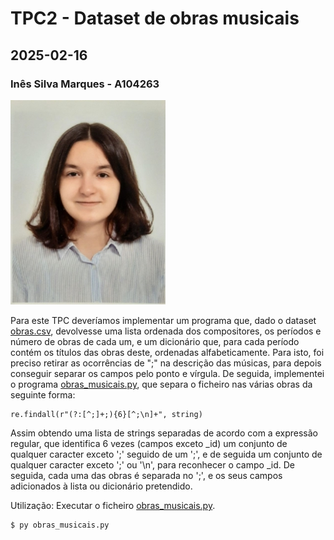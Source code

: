 # TPC2 - Dataset de obras musicais
## 2025-02-16
### Inês Silva Marques - A104263
![A minha foto](../foto.jpg)

Para este TPC deveríamos implementar um programa que, dado o dataset [obras.csv](obras.csv), devolvesse uma lista ordenada dos compositores, os períodos e número de obras de cada um, e um dicionário que, para cada período contém os títulos das obras deste, ordenadas alfabeticamente.
Para isto, foi preciso retirar as ocorrências de ";" na descrição das músicas, para depois conseguir separar os campos pelo ponto e vírgula.
De seguida, implementei o programa [obras_musicais.py](obras_musicais.py), que separa o ficheiro nas várias obras da seguinte forma:
```
re.findall(r"(?:[^;]+;){6}[^;\n]+", string)
```

Assim obtendo uma lista de strings separadas de acordo com a expressão regular, que identifica 6 vezes (campos exceto _id) um conjunto de qualquer caracter exceto ';' seguido de um ';', e de seguida um conjunto de qualquer caracter exceto ';' ou '\n', para reconhecer o campo _id.
De seguida, cada uma das obras é separada no ';', e os seus campos adicionados à lista ou dicionário pretendido.

Utilização:
Executar o ficheiro [obras_musicais.py](obras_musicais.py).
```
$ py obras_musicais.py
```